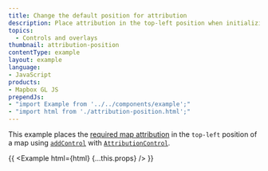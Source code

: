 ```yaml
---
title: Change the default position for attribution
description: Place attribution in the top-left position when initializing a map.
topics:
  - Controls and overlays
thumbnail: attribution-position
contentType: example
layout: example
language:
- JavaScript
products:
- Mapbox GL JS
prependJs:
- "import Example from '../../components/example';"
- "import html from './attribution-position.html';"
---
```


This example places the [required map attribution](https://docs.mapbox.com/help/how-mapbox-works/attribution/) in the `top-left` position of a map using [`addControl`](/mapbox-gl-js/api/map/#map#addcontrol) with [`AttributionControl`](/mapbox-gl-js/api/markers/#attributioncontrol).

{{ <Example html={html} {...this.props} /> }}
